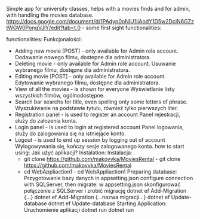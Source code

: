Simple app for university classes, helps with a movies finds and for admin, with handling the movies database.
https://docs.google.com/document/d/1PAdyp0oNIU1iiAodY1D5w2DciN6GZztWGW0PongVJlY/edit?tab=t.0 - some first sight functionalities:

functionalities:                                                                      Funkcjonalości:
- Adding new movie [POST] - only available for Admin role account.                    Dodawanie nowego filmu, dostepne dla administratora.
- Deleting movie - only available for Admin role account.                             Usuwanie wybranego filmu, dostępne dla administratora.
- Editing movie [POST] - only available for Admin role account.                       Edytowanie wybranego filmu, dostępne dla administratora.
- View of all the movies - is shown for everyone                                      Wyświetlanie listy wszystkich filmów, ogólnodostępne.
- Search bar searchs for title, even spelling only some letters of phrase.            Wyszukiwanie na podstawie tytułu, również tylko pierwszych liter.
- Registration panel - is used to register an account                                 Panel rejestracji, służy do załozenia konta.
- Login panel - is used to login at registered account                                Panel logowania, służy do zalogowania się na istniejące konto.
- Logout - is used to end up session by logging out of account                        Wylogowywania się, kończy sesje zalogowanego konta.
how to start using:                                                                   Jak użyć aplikacji?
Instalation:                                                                          Instalacja:
  - git clone https://github.com/makovvka/MoviesRental                                - git clone https://github.com/makovvka/MoviesRental
  - cd WebAppliaction1                                                                - cd WebAppliaction1 
Preparing database:                                                                   Przygotowanie bazy danych
  in appsetting.json configure connection with SQLServer, then migrate:               w appsetting.json skonfigurować połączenie z SQLServer i zrobić migrację
  dotnet ef Add-Migration {...}                                                       dotnet ef Add-Migration {...nazwa migracji...}
  dotnet ef Update-database                                                           dotnet ef Update-database
Starting Application:                                                                 Uruchomienie aplikacji
  dotnet run                                                                          dotnet run
